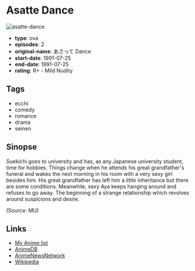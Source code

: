 # Asatte Dance

![asatte-dance](https://cdn.myanimelist.net/images/anime/1548/111843.jpg)

-   **type**: ova
-   **episodes**: 2
-   **original-name**: あさって Dance
-   **start-date**: 1991-07-25
-   **end-date**: 1991-07-25
-   **rating**: R+ - Mild Nudity

## Tags

-   ecchi
-   comedy
-   romance
-   drama
-   seinen

## Sinopse

Suekichi goes to university and has, as any Japanese university student, time for hobbies. Things change when he attends his great grandfather's funeral and wakes the next morning in his room with a very sexy girl besides him. His great grandfather has left him a _little_ inheritance but there are some conditions. Meanwhile, sexy Aya keeps hanging around and refuses to go away. The beginning of a strange relationship which revolves around suspicions and desire.

(Source: MU)

## Links

-   [My Anime list](https://myanimelist.net/anime/8643/Asatte_Dance)
-   [AnimeDB](http://anidb.info/perl-bin/animedb.pl?show=anime&aid=4755)
-   [AnimeNewsNetwork](http://www.animenewsnetwork.com/encyclopedia/anime.php?id=6840)
-   [Wikipedia](http://en.wikipedia.org/wiki/Dance_till_Tomorrow)
